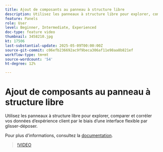 ```yaml
---
title: Ajout de composants au panneau à structure libre
description: Utilisez les panneaux à structure libre pour explorer, comparer et corréler vos données d’expérience client par le biais d’une interface flexible par glisser-déposer.
feature: Panels
role: User
level: Beginner, Intermediate, Experienced
doc-type: feature video
thumbnail: 3458210.jpg
kt: 17506
last-substantial-update: 2025-05-09T00:00:00Z
source-git-commit: c06efb236692ac9f9beca306af11e98aa8b821ef
workflow-type: tm+mt
source-wordcount: '54'
ht-degree: 12%

---
```


# Ajout de composants au panneau à structure libre

Utilisez les panneaux à structure libre pour explorer, comparer et corréler vos données d’expérience client par le biais d’une interface flexible par glisser-déposer.

Pour plus dʼinformations, consultez la [documentation](https://experienceleague.adobe.com/fr/docs/analytics-platform/using/cja-workspace/panels/freeform-panel).

>[!VIDEO](https://video.tv.adobe.com/v/3458210/?learn=on)
